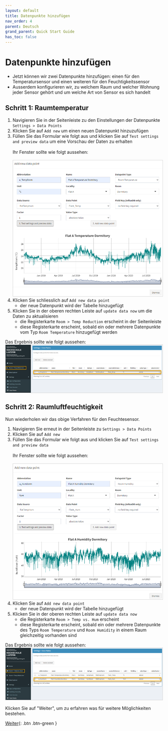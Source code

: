 ```yaml
---
layout: default
title: Datenpunkte hinzufügen
nav_order: 4
parent: Deutsch
grand_parent: Quick Start Guide
has_toc: false
---
```


# Datenpunkte hinzufügen
- Jetzt können wir zwei Datenpunkte hinzufügen: einen für den Temperatursensor und einen weiteren für den Feuchtigkeitssensor
- Ausserdem konfigurieren wir, zu welchem Raum und welcher Wohnung jeder Sensor gehört und um welche Art von Sensor es sich handelt

## Schritt 1: Raumtemperatur
1. Navigieren Sie in der Seitenleiste zu den Einstellungen der Datenpunkte `Settings > Data Points`
1. Klicken Sie auf `Add new` um einen neuen Datenpunkt hinzuzufügen
1. Füllen Sie das Formular wie folgt aus und klicken Sie auf `Test settings and preview data` um eine Vorschau der Daten zu erhalten<br><br>
   Ihr Fenster sollte wie folgt aussehen:<br><br>
   <img src="https://raw.githubusercontent.com/hslu-ige-laes/lcm/master/docs/assets/images/quickStartGuide_07.PNG" style="border:1px solid lightgrey"/><br>
1. Klicken Sie schliesslich auf `Add new data point`
   - der neue Datenpunkt wird der Tabelle hinzugefügt
1. Klicken Sie in der oberen rechten Leiste auf `update data now` um die Daten zu aktualisieren
   - die Registerkarte `Room > Temp Reduction` erscheint in der Seitenleiste
   - diese Registerkarte erscheint, sobald ein oder mehrere Datenpunkte vom Typ `Room Temperature` hinzugefügt werden

Das Ergebnis sollte wie folgt aussehen:<br>
<img src="https://raw.githubusercontent.com/hslu-ige-laes/lcm/master/docs/assets/images/quickStartGuide_08.PNG" style="border:1px solid lightgrey"/><br>

## Schritt 2: Raumluftfeuchtigkeit
Nun wiederholen wir das obige Verfahren für den Feuchtesensor.

1. Navigieren Sie erneut in der Seitenleiste zu `Settings > Data Points`
1. Klicken Sie auf `Add new`
1. Füllen Sie das Formular wie folgt aus und klicken Sie auf `Test settings and preview data`<br><br>
   Ihr Fenster sollte wie folgt aussehen:<br><br>
   <img src="https://raw.githubusercontent.com/hslu-ige-laes/lcm/master/docs/assets/images/quickStartGuide_09.PNG" style="border:1px solid lightgrey"/><br>
1. Klicken Sie auf `Add new data point`
   - der neue Datenpunkt wird der Tabelle hinzugefügt
1. Klicken Sie in der oberen rechten Leiste auf `update data now`
   - die Registerkarte `Room > Temp vs. Hum` erscheint
   - diese Registerkarte erscheint, sobald ein oder mehrere Datenpunkte des Typs `Room Temperature` und `Room Humidity` in einem Raum gleichzeitig vorhanden sind

Das Ergebnis sollte wie folgt aussehen:<br>
<img src="https://raw.githubusercontent.com/hslu-ige-laes/lcm/master/docs/assets/images/quickStartGuide_10.PNG" style="border:1px solid lightgrey"/><br>


Klicken Sie auf "Weiter", um zu erfahren was für weitere Möglichkeiten bestehen.

[Weiter](https://hslu-ige-laes.github.io/lcm/docs/quickStartGuide/de/whatsNext/){: .btn .btn-green }

